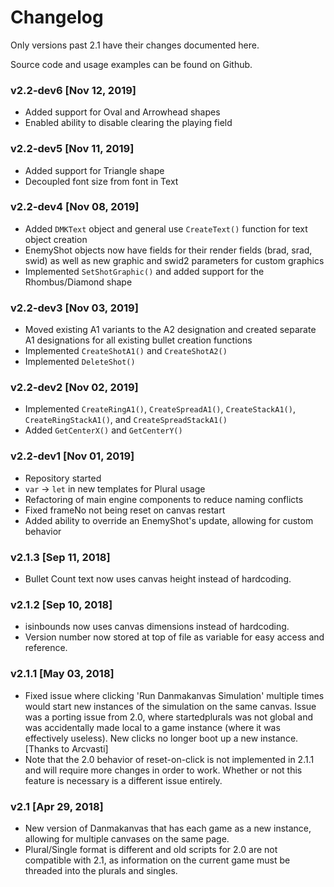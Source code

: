 # Changelog

Only versions past 2.1 have their changes documented here.

Source code and usage examples can be found on Github.

### v2.2-dev6 [Nov 12, 2019]
* Added support for Oval and Arrowhead shapes  
* Enabled ability to disable clearing the playing field  

### v2.2-dev5 [Nov 11, 2019]
* Added support for Triangle shape  
* Decoupled font size from font in Text  

### v2.2-dev4 [Nov 08, 2019]
* Added `DMKText` object and general use `CreateText()` function for text object creation  
* EnemyShot objects now have fields for their render fields (brad, srad, swid) as well as new graphic and swid2 parameters for custom graphics  
* Implemented `SetShotGraphic()` and added support for the Rhombus/Diamond shape  

### v2.2-dev3 [Nov 03, 2019]
* Moved existing A1 variants to the A2 designation and created separate A1 designations for all existing bullet creation functions  
* Implemented `CreateShotA1()` and `CreateShotA2()`  
* Implemented `DeleteShot()`  

### v2.2-dev2 [Nov 02, 2019]

* Implemented `CreateRingA1()`, `CreateSpreadA1()`, `CreateStackA1()`, `CreateRingStackA1()`, and `CreateSpreadStackA1()`  
* Added `GetCenterX()` and `GetCenterY()`  

### v2.2-dev1 [Nov 01, 2019]

* Repository started  
* `var` -> `let` in new templates for Plural usage  
* Refactoring of main engine components to reduce naming conflicts  
* Fixed frameNo not being reset on canvas restart  
* Added ability to override an EnemyShot's update, allowing for custom behavior  

### v2.1.3 [Sep 11, 2018]

* Bullet Count text now uses canvas height instead of hardcoding.  

### v2.1.2 [Sep 10, 2018]

* isinbounds now uses canvas dimensions instead of hardcoding.  
* Version number now stored at top of file as variable for easy access and reference.  

### v2.1.1 [May 03, 2018]

* Fixed issue where clicking 'Run Danmakanvas Simulation' multiple times would start new instances of the simulation on the same canvas. Issue was a porting issue from 2.0, where startedplurals was not global and was accidentally made local to a game instance (where it was effectively useless). New clicks no longer boot up a new instance. [Thanks to Arcvasti]  
* Note that the 2.0 behavior of reset-on-click is not implemented in 2.1.1 and will require more changes in order to work. Whether or not this feature is necessary is a different issue entirely.  

### v2.1 [Apr 29, 2018]

* New version of Danmakanvas that has each game as a new instance, allowing for multiple canvases on the same page.  
* Plural/Single format is different and old scripts for 2.0 are not compatible with 2.1, as information on the current game must be threaded into the plurals and singles.  
